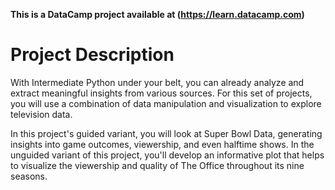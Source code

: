 **This is a DataCamp project available at (https://learn.datacamp.com)**

# Project Description

With Intermediate Python under your belt, you can already analyze and extract meaningful insights from various sources. For this set of projects, 
you will use a combination of data manipulation and visualization to explore television data.

In this project's guided variant, you will look at Super Bowl Data, generating insights into game outcomes, 
viewership, and even halftime shows. In the unguided variant of this project, you'll develop an informative plot that helps to 
visualize the viewership and quality of The Office throughout its nine seasons.
